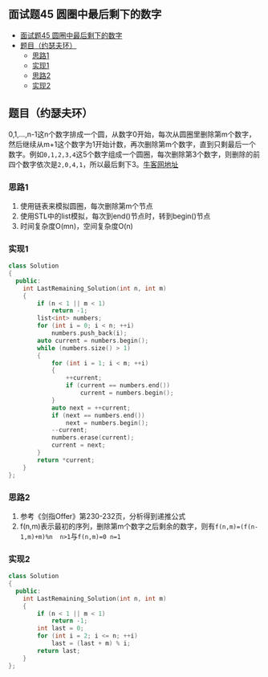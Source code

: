## 面试题45 圆圈中最后剩下的数字

<!-- TOC -->

- [面试题45 圆圈中最后剩下的数字](#面试题45-圆圈中最后剩下的数字)
- [题目（约瑟夫环）](#题目约瑟夫环)
    - [思路1](#思路1)
    - [实现1](#实现1)
    - [思路2](#思路2)
    - [实现2](#实现2)

<!-- /TOC -->

## 题目（约瑟夫环）

0,1,...,n-1这n个数字排成一个圆，从数字0开始，每次从圆圈里删除第m个数字，然后继续从m+1这个数字为1开始计数，再次删除第m个数字，直到只剩最后一个数字。例如`0,1,2,3,4`这5个数字组成一个圆圈，每次删除第3个数字，则删除的前四个数字依次是`2,0,4,1`，所以最后剩下3。[牛客网地址][url]

### 思路1
1. 使用链表来模拟圆圈，每次删除第m个节点
2. 使用STL中的list模拟，每次到end()节点时，转到begin()节点
3. 时间复杂度O(mn)，空间复杂度O(n)

### 实现1

```cpp
class Solution
{
  public:
    int LastRemaining_Solution(int n, int m)
    {
        if (n < 1 || m < 1)
            return -1;
        list<int> numbers;
        for (int i = 0; i < n; ++i)
            numbers.push_back(i);
        auto current = numbers.begin();
        while (numbers.size() > 1)
        {
            for (int i = 1; i < m; ++i)
            {
                ++current;
                if (current == numbers.end())
                    current = numbers.begin();
            }
            auto next = ++current;
            if (next == numbers.end())
                next = numbers.begin();
            --current;
            numbers.erase(current);
            current = next;
        }
        return *current;
    }
};
``` 
### 思路2
1. 参考《剑指Offer》第230-232页，分析得到递推公式
2. f(n,m)表示最初的序列，删除第m个数字之后剩余的数字，则有`f(n,m)=(f(n-1,m)+m)%n  n>1`与`f(n,m)=0 n=1`


### 实现2

```cpp
class Solution
{
  public:
    int LastRemaining_Solution(int n, int m)
    {
        if (n < 1 || m < 1)
            return -1;
        int last = 0;
        for (int i = 2; i <= n; ++i)
            last = (last + m) % i;
        return last;
    }
};
``` 

[url]:https://www.nowcoder.com/practice/f78a359491e64a50bce2d89cff857eb6?tpId=13&tqId=11199&tPage=3&rp=3&ru=/ta/coding-interviews&qru=/ta/coding-interviews/question-ranking